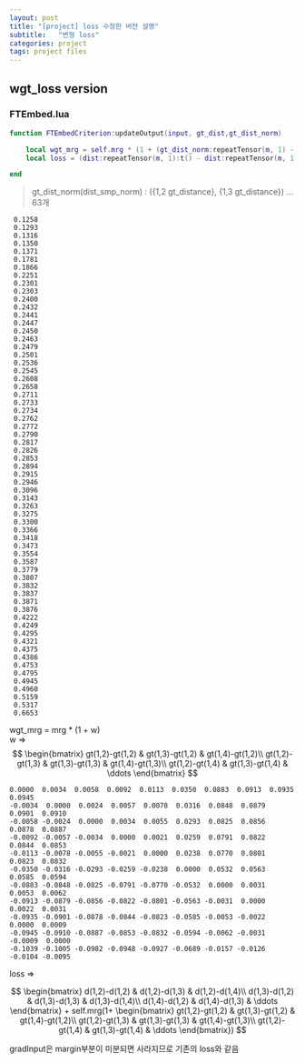 ```yaml
---
layout: post
title: "[project] loss 수정한 버전 설명"
subtitle:   "변형 loss"
categories: project
tags: project files
---
```


## wgt_loss version

### FTEmbed.lua

``` lua
function FTEmbedCriterion:updateOutput(input, gt_dist,gt_dist_norm)

    local wgt_mrg = self.mrg * (1 + (gt_dist_norm:repeatTensor(m, 1) - gt_dist_norm:repeatTensor(m, 1):t())):cuda()
    local loss = (dist:repeatTensor(m, 1):t() - dist:repeatTensor(m, 1)):add(wgt_mrg)

end
```
> gt_dist_norm(dist_smp_norm) : ({1,2 gt_distance}, {1,3 gt_distance}) ... 63개

```
 0.1258
 0.1293
 0.1316
 0.1350
 0.1371
 0.1781
 0.1866
 0.2251
 0.2301
 0.2303
 0.2400
 0.2432
 0.2441
 0.2447
 0.2450
 0.2463
 0.2479
 0.2501
 0.2536
 0.2545
 0.2608
 0.2658
 0.2711
 0.2733
 0.2734
 0.2762
 0.2772
 0.2790
 0.2817
 0.2826
 0.2853
 0.2894
 0.2915
 0.2946
 0.3096
 0.3143
 0.3263
 0.3275
 0.3300
 0.3366
 0.3418
 0.3473
 0.3554
 0.3587
 0.3779
 0.3807
 0.3832
 0.3837
 0.3871
 0.3876
 0.4222
 0.4249
 0.4295
 0.4321
 0.4375
 0.4386
 0.4753
 0.4795
 0.4945
 0.4960
 0.5159
 0.5317
 0.6653
 ```

wgt_mrg = mrg * (1 + w) <br>
w => <br>
$$
\begin{bmatrix}
gt(1,2)-gt(1,2) & gt(1,3)-gt(1,2) & gt(1,4)-gt(1,2)\\
gt(1,2)-gt(1,3) & gt(1,3)-gt(1,3) & gt(1,4)-gt(1,3)\\
gt(1,2)-gt(1,4) & gt(1,3)-gt(1,4) & \ddots
\end{bmatrix}
$$

```
0.0000  0.0034  0.0058  0.0092  0.0113  0.0350  0.0883  0.0913  0.0935  0.0945
-0.0034  0.0000  0.0024  0.0057  0.0078  0.0316  0.0848  0.0879  0.0901  0.0910
-0.0058 -0.0024  0.0000  0.0034  0.0055  0.0293  0.0825  0.0856  0.0878  0.0887
-0.0092 -0.0057 -0.0034  0.0000  0.0021  0.0259  0.0791  0.0822  0.0844  0.0853
-0.0113 -0.0078 -0.0055 -0.0021  0.0000  0.0238  0.0770  0.0801  0.0823  0.0832
-0.0350 -0.0316 -0.0293 -0.0259 -0.0238  0.0000  0.0532  0.0563  0.0585  0.0594
-0.0883 -0.0848 -0.0825 -0.0791 -0.0770 -0.0532  0.0000  0.0031  0.0053  0.0062
-0.0913 -0.0879 -0.0856 -0.0822 -0.0801 -0.0563 -0.0031  0.0000  0.0022  0.0031
-0.0935 -0.0901 -0.0878 -0.0844 -0.0823 -0.0585 -0.0053 -0.0022  0.0000  0.0009
-0.0945 -0.0910 -0.0887 -0.0853 -0.0832 -0.0594 -0.0062 -0.0031 -0.0009  0.0000
-0.1039 -0.1005 -0.0982 -0.0948 -0.0927 -0.0689 -0.0157 -0.0126 -0.0104 -0.0095
```
loss => <br>

$$
\begin{bmatrix}
d(1,2)-d(1,2) & d(1,2)-d(1,3) & d(1,2)-d(1,4)\\
d(1,3)-d(1,2) & d(1,3)-d(1,3) & d(1,3)-d(1,4)\\
d(1,4)-d(1,2) & d(1,4)-d(1,3) & \ddots
\end{bmatrix} + self.mrg(1+
\begin{bmatrix}
gt(1,2)-gt(1,2) & gt(1,3)-gt(1,2) & gt(1,4)-gt(1,2)\\
gt(1,2)-gt(1,3) & gt(1,3)-gt(1,3) & gt(1,4)-gt(1,3)\\
gt(1,2)-gt(1,4) & gt(1,3)-gt(1,4) & \ddots
\end{bmatrix})
$$

gradInput은 margin부분이 미분되면 사라지므로 기존의 loss와 같음